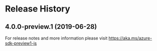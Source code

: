 # Release History

## 4.0.0-preview.1 (2019-06-28)
For release notes and more information please visit
https://aka.ms/azure-sdk-preview1-js

